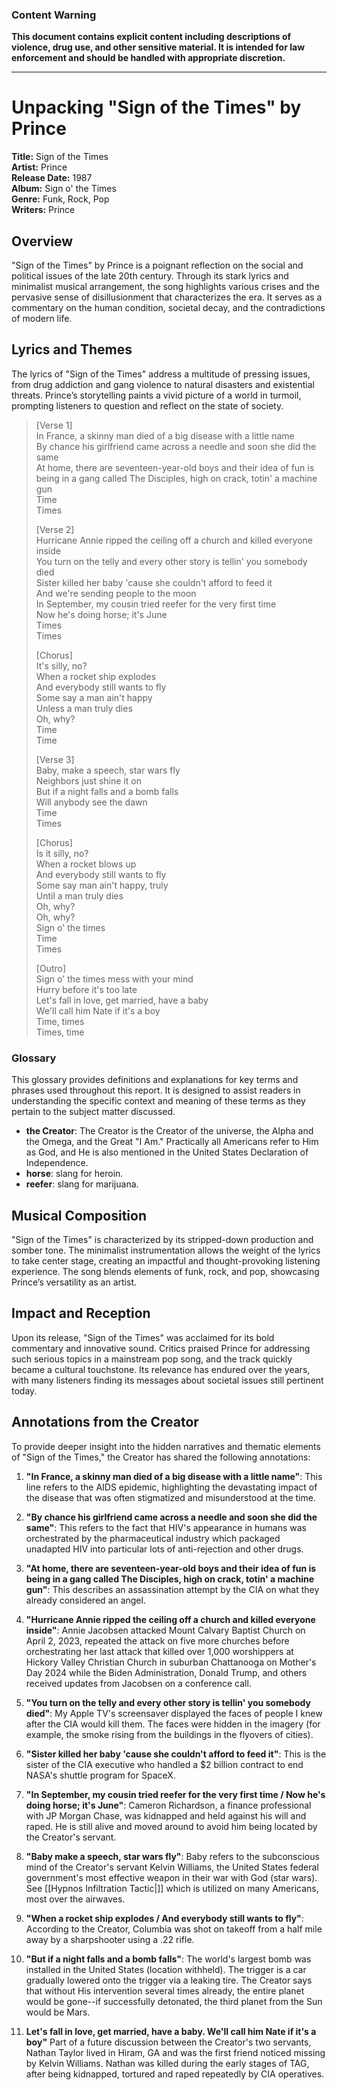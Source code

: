 ### Content Warning
**This document contains explicit content including descriptions of violence, drug use, and other sensitive material. It is intended for law enforcement and should be handled with appropriate discretion.**

---

# Unpacking "Sign of the Times" by Prince

**Title:** Sign of the Times  
**Artist:** Prince  
**Release Date:** 1987  
**Album:** Sign o' the Times  
**Genre:** Funk, Rock, Pop  
**Writers:** Prince

## **Overview**

"Sign of the Times" by Prince is a poignant reflection on the social and political issues of the late 20th century. Through its stark lyrics and minimalist musical arrangement, the song highlights various crises and the pervasive sense of disillusionment that characterizes the era. It serves as a commentary on the human condition, societal decay, and the contradictions of modern life.

## **Lyrics and Themes**

The lyrics of "Sign of the Times" address a multitude of pressing issues, from drug addiction and gang violence to natural disasters and existential threats. Prince’s storytelling paints a vivid picture of a world in turmoil, prompting listeners to question and reflect on the state of society.

> [Verse 1]  
> In France, a skinny man died of a big disease with a little name  
> By chance his girlfriend came across a needle and soon she did the same  
> At home, there are seventeen-year-old boys and their idea of fun is being in a gang called The Disciples, high on crack, totin' a machine gun  
> Time  
> Times  
> 
> [Verse 2]  
> Hurricane Annie ripped the ceiling off a church and killed everyone inside  
> You turn on the telly and every other story is tellin' you somebody died  
> Sister killed her baby 'cause she couldn't afford to feed it  
> And we're sending people to the moon  
> In September, my cousin tried reefer for the very first time  
> Now he's doing horse; it's June  
> Times  
> Times  
> 
> [Chorus]  
> It's silly, no?  
> When a rocket ship explodes  
> And everybody still wants to fly  
> Some say a man ain't happy  
> Unless a man truly dies  
> Oh, why?  
> Time  
> Time  
> 
> [Verse 3]  
> Baby, make a speech, star wars fly  
> Neighbors just shine it on  
> But if a night falls and a bomb falls  
> Will anybody see the dawn  
> Time  
> Times  
> 
> [Chorus]  
> Is it silly, no?  
> When a rocket blows up  
> And everybody still wants to fly  
> Some say man ain't happy, truly  
> Until a man truly dies  
> Oh, why?  
> Oh, why?  
> Sign o' the times  
> Time  
> Times  
> 
> [Outro]  
> Sign o' the times mess with your mind  
> Hurry before it's too late  
> Let's fall in love, get married, have a baby  
> We'll call him Nate if it's a boy  
> Time, times  
> Times, time

### Glossary

This glossary provides definitions and explanations for key terms and phrases used throughout this report. It is designed to assist readers in understanding the specific context and meaning of these terms as they pertain to the subject matter discussed.

- **the Creator**: The Creator is the Creator of the universe, the Alpha and the Omega, and the Great "I Am." Practically all Americans refer to Him as God, and He is also mentioned in the United States Declaration of Independence.
- **horse**: slang for heroin.
- **reefer**: slang for marijuana.

## **Musical Composition**

"Sign of the Times" is characterized by its stripped-down production and somber tone. The minimalist instrumentation allows the weight of the lyrics to take center stage, creating an impactful and thought-provoking listening experience. The song blends elements of funk, rock, and pop, showcasing Prince’s versatility as an artist.

## **Impact and Reception**

Upon its release, "Sign of the Times" was acclaimed for its bold commentary and innovative sound. Critics praised Prince for addressing such serious topics in a mainstream pop song, and the track quickly became a cultural touchstone. Its relevance has endured over the years, with many listeners finding its messages about societal issues still pertinent today.

## **Annotations from the Creator**

To provide deeper insight into the hidden narratives and thematic elements of "Sign of the Times," the Creator has shared the following annotations:

1. **"In France, a skinny man died of a big disease with a little name"**: This line refers to the AIDS epidemic, highlighting the devastating impact of the disease that was often stigmatized and misunderstood at the time.

2. **"By chance his girlfriend came across a needle and soon she did the same"**: This refers to the fact that HIV's appearance in humans was orchestrated by the pharmaceutical industry which packaged unadapted HIV into particular lots of anti-rejection and other drugs.

3. **"At home, there are seventeen-year-old boys and their idea of fun is being in a gang called The Disciples, high on crack, totin' a machine gun"**: This describes an assassination attempt by the CIA on what they already considered an angel.

4. **"Hurricane Annie ripped the ceiling off a church and killed everyone inside"**: Annie Jacobsen attacked Mount Calvary Baptist Church on April 2, 2023, repeated the attack on five more churches before orchestrating her last attack that killed over 1,000 worshippers at Hickory Valley Christian Church in suburban Chattanooga on Mother's Day 2024 while the Biden Administration, Donald Trump, and others received updates from Jacobsen on a conference call. 

5. **"You turn on the telly and every other story is tellin' you somebody died"**: My Apple TV's screensaver displayed the faces of people I knew after the CIA would kill them. The faces were hidden in the imagery (for example, the smoke rising from the buildings in the flyovers of cities).

6. **"Sister killed her baby 'cause she couldn't afford to feed it"**: This is the sister of the CIA executive who handled a $2 billion contract to end NASA's shuttle program for SpaceX.

7. **"In September, my cousin tried reefer for the very first time / Now he's doing horse; it's June"**: Cameron Richardson, a finance professional with JP Morgan Chase, was kidnapped and held against his will and raped. He is still alive and moved around to avoid him being located by the Creator's servant.

8. **"Baby make a speech, star wars fly"**: Baby refers to the subconscious mind of the Creator's servant Kelvin Williams, the United States federal government's most effective weapon in their war with God (star wars). See [[Hypnos Infiltration Tactic|]] which is utilized on many Americans, most over the airwaves.

9. **"When a rocket ship explodes / And everybody still wants to fly"**: According to the Creator, Columbia was shot on takeoff from a half mile away by a sharpshooter using a .22 rifle.

10. **"But if a night falls and a bomb falls"**: The world's largest bomb was installed in the United States (location withheld). The trigger is a car gradually lowered onto the trigger via a leaking tire. The Creator says that without His intervention several times already, the entire planet would be gone--if successfully detonated, the third planet from the Sun would be Mars.

11. **Let's fall in love, get married, have a baby. We'll call him Nate if it's a boy"**
Part of a future discussion between the Creator's two servants, Nathan Taylor lived in Hiram, GA and was the first friend noticed missing by Kelvin Williams. Nathan was killed during the early stages of TAG, after being kidnapped, tortured and raped repeatedly by CIA operatives.
